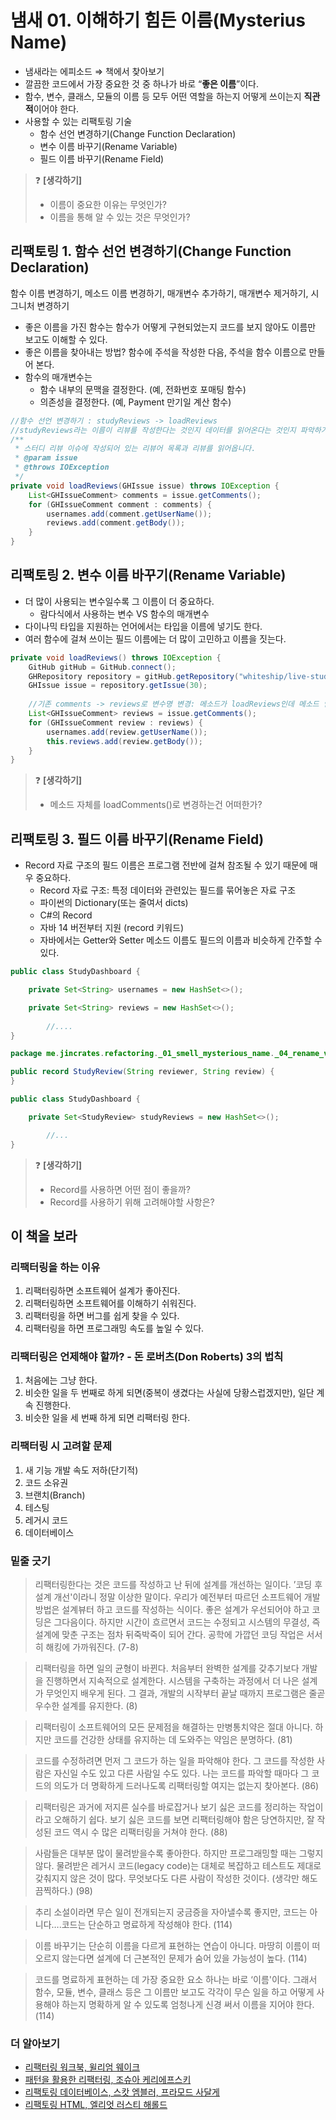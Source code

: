 # 냄새 01. 이해하기 힘든 이름(Mysterius Name)

- 냄새라는 에피소드 ⇒ 책에서 찾아보기
- 깔끔한 코드에서 가장 중요한 것 중 하나가 바로 “**좋은 이름**”이다.
- 함수, 변수, 클래스, 모듈의 이름 등 모두 어떤 역할을 하는지 어떻게 쓰이는지 **직관적**이어야 한다.
- 사용할 수 있는 리팩토링 기술
    - 함수 선언 변경하기(Change Function Declaration)
    - 변수 이름 바꾸기(Rename Variable)
    - 필드 이름 바꾸기(Rename Field)

    
> ❓ **[생각하기]** 
> - 이름이 중요한 이유는 무엇인가?
> - 이름을 통해 알 수 있는 것은 무엇인가?

## 리팩토링 1. 함수 선언 변경하기(Change Function Declaration)

함수 이름 변경하기, 메소드 이름 변경하기, 매개변수 추가하기, 매개변수 제거하기, 시그니처 변경하기

- 좋은 이름을 가진 함수는 함수가 어떻게 구현되었는지 코드를 보지 않아도 이름만 보고도 이해할 수 있다.
- 좋은 이름을 찾아내는 방법? 함수에 주석을 작성한 다음, 주석을 함수 이름으로 만들어 본다.
- 함수의 매개변수는
    - 함수 내부의 문맥을 결정한다. (예, 전화번호 포매팅 함수)
    - 의존성을 결정한다. (예, Payment 만기일 계산 함수)

```java
//함수 선언 변경하기 : studyReviews -> loadReviews
//studyReviews라는 이름이 리뷰를 작성한다는 것인지 데이터를 읽어온다는 것인지 파악하기 어려움
/**
 * 스터디 리뷰 이슈에 작성되어 있는 리뷰어 목록과 리뷰를 읽어옵니다.
 * @param issue 
 * @throws IOException
 */
private void loadReviews(GHIssue issue) throws IOException {
    List<GHIssueComment> comments = issue.getComments();
    for (GHIssueComment comment : comments) {
        usernames.add(comment.getUserName());
        reviews.add(comment.getBody());
    }
}
```

## 리팩토링 2. 변수 이름 바꾸기(Rename Variable)

- 더 많이 사용되는 변수일수록 그 이름이 더 중요하다.
    - 람다식에서 사용하는 변수 VS 함수의 매개변수
- 다이나믹 타입을 지원하는 언어에서는 타입을 이름에 넣기도 한다.
- 여러 함수에 걸쳐 쓰이는 필드 이름에는 더 많이 고민하고 이름을 짓는다.

```java
private void loadReviews() throws IOException {
    GitHub gitHub = GitHub.connect();
    GHRepository repository = gitHub.getRepository("whiteship/live-study");
    GHIssue issue = repository.getIssue(30);
    
    //기존 comments -> reviews로 변수명 변경: 메소드가 loadReviews인데 메소드 안에 review가 없는게 부자연스럽기 때문
    List<GHIssueComment> reviews = issue.getComments();
    for (GHIssueComment review : reviews) {
        usernames.add(review.getUserName());
        this.reviews.add(review.getBody());
    }
}
```


> ❓ **[생각하기]** 
> - 메소드 자체를 loadComments()로 변경하는건 어떠한가?

## 리팩토링 3. 필드 이름 바꾸기(Rename Field)

- Record 자료 구조의 필드 이름은 프로그램 전반에 걸쳐 참조될 수 있기 때문에 매우 중요하다.
    - Record 자료 구조: 특정 데이터와 관련있는 필드를 묶어놓은 자료 구조
    - 파이썬의 Dictionary(또는 줄여서 dicts)
    - C#의 Record
    - 자바 14 버전부터 지원 (record 키워드)
    - 자바에서는 Getter와 Setter 메소드 이름도 필드의 이름과 비슷하게 간주할 수 있다.

```java
public class StudyDashboard {

    private Set<String> usernames = new HashSet<>();

    private Set<String> reviews = new HashSet<>();
		
		//....
}
```

```java
package me.jincrates.refactoring._01_smell_mysterious_name._04_rename_variable;

public record StudyReview(String reviewer, String review) {
}
```

```java
public class StudyDashboard {

    private Set<StudyReview> studyReviews = new HashSet<>();

		//...
}
```


> ❓ **[생각하기]** 
> - Record를 사용하면 어떤 점이 좋을까?
> - Record를 사용하기 위해 고려해야할 사항은?

## 이 책을 보라

### 리팩터링을 하는 이유

1. 리팩터링하면 소프트웨어 설계가 좋아진다.
2. 리팩터링하면 소프트웨어를 이해하기 쉬워진다.
3. 리팩터링을 하면 버그를 쉽게 찾을 수 있다.
4. 리팩터링을 하면 프로그래밍 속도를 높일 수 있다. 

### 리팩터링은 언제해야 할까? - 돈 로버츠(Don Roberts) 3의 법칙

1. 처음에는 그냥 한다.
2. 비슷한 일을 두 번째로 하게 되면(중복이 생겼다는 사실에 당황스럽겠지만), 일단 계속 진행한다.
3. 비슷한 일을 세 번째 하게 되면 리팩터링 한다. 

### 리팩터링 시 고려할 문제

1. 새 기능 개발 속도 저하(단기적)
2. 코드 소유권
3. 브랜치(Branch)
4. 테스팅
5. 레거시 코드
6. 데이터베이스

### 밑줄 긋기

> 리팩터링한다는 것은 코드를 작성하고 난 뒤에 설계를 개선하는 일이다. ’코딩 후 설계 개선'이라니 정말 이상한 말이다. 우리가 예전부터 따르던 소프트웨어 개발 방법은 설계뷰터 하고 코드를 작성하는 식이다. 좋은 설계가 우선되어야 하고 코딩은 그다음이다. 하지만 시간이 흐르면서 코드는 수정되고 시스템의 무결성, 즉 설계에 맞춘 구조는 점차 뒤죽박죽이 되어 간다. 공학에 가깝던 코딩 작업은 서서히 해킹에 가까워진다. (7-8)
> 

> 리팩터링을 하면 일의 균형이 바뀐다. 처음부터 완벽한 설계를 갖추기보다 개발을 진행하면서 지속적으로 설계한다. 시스템을 구축하는 과정에서 더 나은 설계가 무엇인지 배우게 된다. 그 결과, 개발의 시작부터 끝날 때까지 프로그램은 줄곧 우수한 설계를 유지한다. (8)
> 

> 리팩터링이 소프트웨어의 모든 문제점을 해결하는 만병통치약은 절대 아니다. 하지만 코드를 건강한 상태를 유지하는 데 도와주는 약임은 분명하다. (81)
> 

> 코드를 수정하려면 먼저 그 코드가 하는 일을 파악해야 한다. 그 코드를 작성한 사람은 자신일 수도 있고 다른 사람일 수도 있다. 나는 코드를 파악할 때마다 그 코드의 의도가 더 명확하게 드러나도록 리팩터링할 여지는 없는지 찾아본다. (86)
> 

> 리팩터링은 과거에 저지른 실수를 바로잡거나 보기 싫은 코드를 정리하는 작업이라고 오해하기 쉽다. 보기 싫은 코드를 보면 리팩터링해야 함은 당연하지만, 잘 작성된 코드 역시 수 많은 리팩터링을 거쳐야 한다. (88)
> 

> 사람들은 대부분 많이 물려받을수록 좋아한다. 하지만 프로그래밍할 때는 그렇지 않다. 물려받은 레거시 코드(legacy code)는 대체로 복잡하고 테스트도 제대로 갖춰지지 않은 것이 많다. 무엇보다도 다른 사람이 작성한 것이다. (생각만 해도 끔찍하다.) (98)

> 추리 소설이라면 무슨 일이 전개되는지 궁금증을 자아낼수록 좋지만, 코드는 아니다….코드는 단순하고 명료하게 작성해야 한다. (114)
> 

> 이름 바꾸기는 단순히 이름을 다르게 표현하는 연습이 아니다. 마땅히 이름이 떠오르지 않는다면 설계에 더 근본적인 문제가 숨어 있을 가능성이 높다. (114)
>

> 코드를 명료하게 표현하는 데 가장 중요한 요소 하나는 바로 ‘이름'이다. 그래서 함수, 모듈, 변수, 클래스 등은 그 이름만 보고도 각각이 무슨 일을 하고 어떻게 사용해야 하는지 명확하게 알 수 있도록 엄청나게 신경 써서 이름을 지어야 한다. (114)
>

### 더 알아보기

- [리팩터링 워크북, 윌리엄 웨이크](http://aladin.kr/p/FFHAz)
- [패턴을 활용한 리팩터링, 조슈아 케리에프스키](http://aladin.kr/p/oFHxP)
- [리팩토링 데이터베이스, 스캇 엠블러, 프라모드 사달게](http://aladin.kr/p/9F99b)
- [리팩토링 HTML, 엘리엇 러스티 해롤드](http://aladin.kr/p/tFymf)
